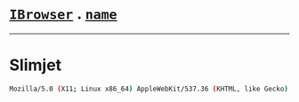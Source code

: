 # [`IBrowser`](/api/main/get-browser.md) . [`name`](../name.md)
---
# Slimjet

```sh
Mozilla/5.0 (X11; Linux x86_64) AppleWebKit/537.36 (KHTML, like Gecko) Chrome/68.0.3440.75 Safari/537.36 Slimjet/20.0.2.0
```